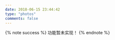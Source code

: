 ```yaml
---
date: 2018-06-15 23:44:42
type: "photos"
comments: false
---
```

{% note success %}
    功能暂未实现！
{% endnote %}